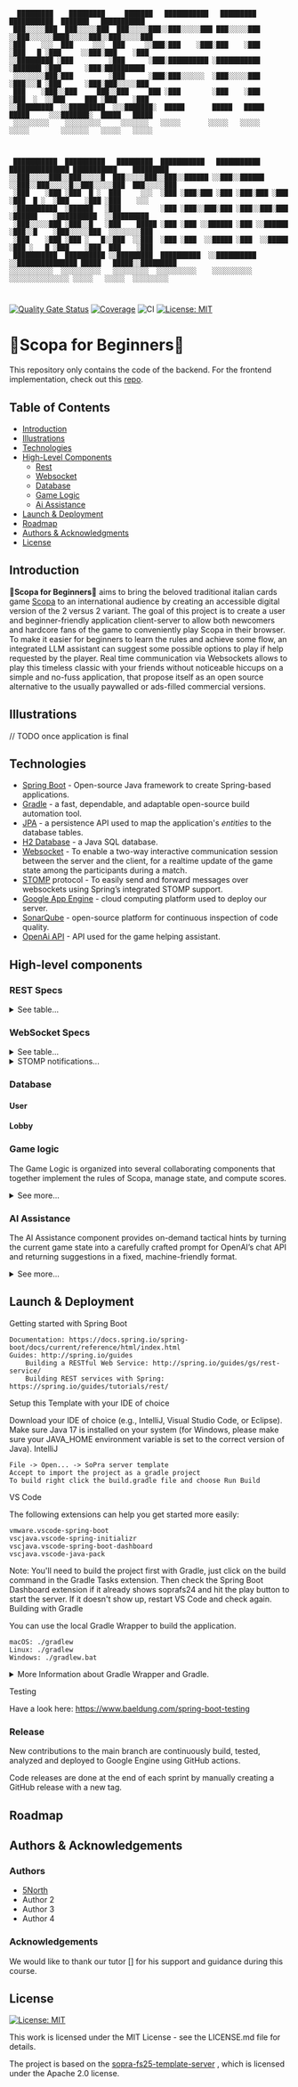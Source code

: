 ```
  █████████    █████████     ███████   ███████████   █████████      ███████████  ███████   ███████████     
 ███░░░░░███  ███░░░░░███  ███░░░░░███░░███░░░░░███ ███░░░░░███    ░░███░░░░░░████░░░░░███░░███░░░░░███    
░███    ░░░  ███     ░░░  ███     ░░███░███    ░███░███    ░███     ░███   █ ░███     ░░███░███    ░███    
░░█████████ ░███         ░███      ░███░██████████ ░███████████     ░███████ ░███      ░███░██████████     
 ░░░░░░░░███░███         ░███      ░███░███░░░░░░  ░███░░░░░███     ░███░░░█ ░███      ░███░███░░░░░███    
 ███    ░███░░███     ███░░███     ███ ░███        ░███    ░███     ░███  ░  ░░███     ███ ░███    ░███    
░░█████████  ░░█████████  ░░░███████░  █████       █████   █████    █████     ░░░███████░  █████   █████   
 ░░░░░░░░░    ░░░░░░░░░     ░░░░░░░   ░░░░░       ░░░░░   ░░░░░    ░░░░░        ░░░░░░░   ░░░░░   ░░░░░    
                                                                                                           
                                                                                                           
                                                                                                           
 ███████████  ██████████   █████████  ███████████   ███████████   ███████████████ ███████████    █████████ 
░░███░░░░░███░░███░░░░░█  ███░░░░░███░░███░░██████ ░░███░░██████ ░░███░░███░░░░░█░░███░░░░░███  ███░░░░░███
 ░███    ░███ ░███  █ ░  ███     ░░░  ░███ ░███░███ ░███ ░███░███ ░███ ░███  █ ░  ░███    ░███ ░███    ░░░ 
 ░██████████  ░██████   ░███          ░███ ░███░░███░███ ░███░░███░███ ░██████    ░██████████  ░░█████████ 
 ░███░░░░░███ ░███░░█   ░███    █████ ░███ ░███ ░░██████ ░███ ░░██████ ░███░░█    ░███░░░░░███  ░░░░░░░░███
 ░███    ░███ ░███ ░   █░░███  ░░███  ░███ ░███  ░░█████ ░███  ░░█████ ░███ ░   █ ░███    ░███  ███    ░███
 ███████████  ██████████ ░░█████████  ██████████  ░░██████████  ░░███████████████ █████   █████░░█████████ 
░░░░░░░░░░░  ░░░░░░░░░░   ░░░░░░░░░  ░░░░░░░░░░    ░░░░░░░░░░    ░░░░░░░░░░░░░░░ ░░░░░   ░░░░░  ░░░░░░░░░  
```
#

[![Quality Gate Status](https://sonarcloud.io/api/project_badges/measure?project=5North_sopra-fs25-group-22-server&metric=alert_status)](https://sonarcloud.io/summary/new_code?id=5North_sopra-fs25-group-22-server)
[![Coverage](https://sonarcloud.io/api/project_badges/measure?project=5North_sopra-fs25-group-22-server&metric=coverage)](https://sonarcloud.io/summary/new_code?id=5North_sopra-fs25-group-22-server)
![CI](https://img.shields.io/github/actions/workflow/status/5north/sopra-fs25-group-22-server/main.yml?label=CI)
[![License: MIT](https://img.shields.io/badge/License-MIT-yellow.svg)](https://opensource.org/licenses/MIT)

# 🧹Scopa for Beginners🧹

This repository only contains the code of the backend. For the frontend implementation, check out this 
[repo](https://github.com/5North/sopra-fs25-group-22-client).

## Table of Contents

* [Introduction](#introduction)
* [Illustrations](#illustrations)
* [Technologies](#technologies)
* [High-Level Components](#high-level-components)
    * [Rest](#rest-specs)
    * [Websocket](#websocket-specs)
    * [Database](#database)
    * [Game Logic](#game-logic)
    * [Ai Assistance](#ai-assistance)
* [Launch & Deployment](#launch--deployment)
* [Roadmap](#roadmap)
* [Authors & Acknowledgments](#authors--acknowledgements)
* [License](#license)

## Introduction

🧹**Scopa for Beginners**🧹 aims to bring the beloved traditional italian cards game [Scopa](https://en.wikipedia.org/wiki/Scopa) 
to an international audience by creating an accessible digital version of the 2 versus 2 variant. The goal of this project is to create a user and 
beginner-friendly application client-server to allow both newcomers and hardcore fans of the game to conveniently play 
Scopa in their browser. To make it easier for beginners to learn the rules and achieve some flow, an integrated LLM 
assistant can suggest some possible options to play if help requested by the player. Real time communication via Websockets
allows to play this timeless classic with your friends without noticeable hiccups on a simple and no-fuss application,
that propose itself as an open source alternative to the usually paywalled or ads-filled commercial versions. 


## Illustrations

// TODO once application is final

## Technologies

* [Spring Boot](https://spring.io/projects/spring-boot) - Open-source Java framework to create Spring-based applications.
* [Gradle](https://gradle.org/) - a fast, dependable, and adaptable open-source build automation tool.
* [JPA](https://spring.io/projects/spring-data-jpa) - a persistence API used to map the application's *entities* to the database tables.
* [H2 Database](https://h2database.com/html/main.html) - a Java SQL database.
* [Websocket](https://docs.spring.io/spring-framework/reference/web/websocket.html) - To enable a two-way interactive communication session between the server and the client, for a realtime 
update of the game state among the participants during a match. 
* [STOMP](https://stomp.github.io/) protocol - To easily send and forward messages over websockets using Spring’s integrated STOMP support.
* [Google App Engine](https://cloud.google.com/) - cloud computing platform used to deploy our server.
* [SonarQube](https://www.sonarsource.com/products/sonarqube/) - open-source platform for continuous inspection of code quality.
* [OpenAi API](https://openai.com/) - API used for the game helping assistant.

## High-level components

### REST Specs

<details>
<summary>See table...</summary>

| Mapping                      | Method   | Parameter(s)                                                      | Parameter Type          | Status Code | Response                                            | Response Type | Description                                                                                                  |
|------------------------------|----------|-------------------------------------------------------------------|-------------------------|-------------|-----------------------------------------------------|---------------|--------------------------------------------------------------------------------------------------------------|
| **/login**                   | **POST** | username &lt;string&gt;, password &lt;string&gt;                  | Body                    | 200         | Token &lt;string&gt;                                | Header        | Log in user and return an authentication token                                                               |
| **/login**                   | **POST** | username &lt;string&gt;, password &lt;string&gt;                  | Body                    | 403         | Error: reason &lt;string&gt;                        | Body          | Login failed due to invalid credentials                                                                      |
| **/logout**                  | **POST** | Token &lt;string&gt;                                              | Header                  | 204         | --                                                  | Header        | Log out the user (invalidate token)                                                                          |
| **/logout**                  | **POST** | Token &lt;string&gt;                                              | Header                  | 401         | Error: reason &lt;string&gt;                        | Body          | Logout failed due to unauthenticated request                                                                 |
| **/users**                   | **POST** | username &lt;string&gt;, password &lt;string&gt;                  | Body                    | 201         | Token &lt;string&gt;; User(*)                       | Header; Body  | Create new user and auto-login                                                                               |
| **/users**                   | **POST** | username &lt;string&gt;, password &lt;string&gt;                  | Body                    | 409         | Error: reason &lt;string&gt;                        | Body          | User creation failed because username already exists                                                         |
| **/users**                   | **GET**  | Token &lt;string&gt;                                              | Header                  | 200         | list&lt;User(*)&gt;                                 | Body          | Retrieve all users (for scoreboard)                                                                          |
| **/users**                   | **GET**  | Token &lt;string&gt;                                              | Header                  | 401         | Error: reason &lt;string&gt;                        | Body          | Unauthenticated request for users list                                                                       |
| **/users/{userId}**          | **GET**  | Token &lt;string&gt;; userId &lt;long&gt;                         | Header; Path            | 200         | User(*)                                             | Body          | Retrieve specific user profile                                                                               |
| **/users/{userId}**          | **GET**  | Token &lt;string&gt;; userId &lt;long&gt;                         | Header; Path            | 401         | Error: reason &lt;string&gt;                        | Body          | Unauthenticated request for user profile                                                                     |
| **/users/{userId}**          | **GET**  | Token &lt;string&gt;; userId &lt;long&gt;                         | Header; Path            | 404         | Error: reason &lt;string&gt;                        | Body          | User with userId not found                                                                                   |
| **/users/{userId}**          | **PUT**  | Token &lt;string&gt;; User(*) (profile data); userId &lt;long&gt; | Header; Body; Path      | 204         | --                                                  | --            | Update user profile                                                                                          |
| **/users/{userId}**          | **PUT**  | Token &lt;string&gt;; User(*) (profile data); userId &lt;long&gt; | Header; Body; Path      | 404         | Error: reason &lt;string&gt;                        | Body          | User with userId not found                                                                                   |
| **/lobbies**                 | **POST** | Token &lt;string&gt;                                              | Header; Body            | 201         | Lobby(*) (includes lobbyId, PIN, roomName, players) | Body          | Create new lobby; persist via LobbyRepository ensuring unique PIN                                            |
| **/lobbies**                 | **POST** | Token &lt;string&gt;                                              | Header; Body            | 401         | Error: reason &lt;string&gt;                        | Body          | Lobby creation failed because user is not authenticated                                                      |
| **/lobbies**                 | **POST** | Token &lt;string&gt;                                              | Header; Body            | 409         | Error: reason and id of lobby joined &lt;string&gt; | Body          | Lobby creation failed because user already joined a lobby                                                    |
| **/lobbies**                 | **POST** | Token &lt;string&gt;                                              | Header; Body            | 409         | Error: reason &lt;string&gt;                        | Body          | Lobby creation failed because user already has a lobby                                                       |
| **/lobbies?userId={userId}** | **GET**  | Token &lt;string&gt;; userId &lt;long&gt;                         | Header; Query Parameter | 200         | Lobby(*)                                            | Body          | Retrieve the lobby associated with the user                                                                  |
| **/lobbies?userId={userId}** | **GET**  | Token &lt;string&gt;; userId &lt;long&gt;                         | Header; Query Parameter | 404         | Lobby(*)                                            | Body          | The user doesn't have a lobby associated with it                                                             |
| **/lobbies?userId={userId}** | **GET**  | Token &lt;string&gt;; userId &lt;long&gt;                         | Header; Query Parameter | 401         | Lobby(*)                                            | Body          | Unauthenticated request                                                                                      |
| **/lobbies?userId={userId}** | **GET**  | Token &lt;string&gt;; userId &lt;long&gt;                         | Header; Query Parameter | 403         | Lobby(*)                                            | Body          | The user is neither the owner or a participant of the lobby and is not allowed to access it's representation |

</details>

### WebSocket Specs

<details>
<summary>See table...</summary>

| Supported | Mapping                    | Method          | Parameter(s)                                                                                         | Parameter Type | Description                                                                                         |
|-----------|----------------------------|-----------------|------------------------------------------------------------------------------------------------------|----------------|-----------------------------------------------------------------------------------------------------|
| ✅         | **/lobby**                 | **CONNECT**     | Token &lt;string&gt;                                                                                 | Query          | Upgrade connection to WebSocket for lobby operations                                                |
| ✅         | **/lobby**                 | **DISCONNECT**  | --                                                                                                   | --             | Terminates the WebSocket connection                                                                 |
| ✅         | **/topic/lobby/{lobbyId}** | **SUBSCRIBE**   | lobbyId &lt;string&gt;                                                                               | Path           | Subscribe to real-time lobby updates (player joins/leaves, notifications)                           |
| ✅         | **/topic/lobby/{lobbyId}** | **UNSUBSCRIBE** | lobbyId &lt;string&gt;                                                                               | Path           | Unsubscribe from lobby updates                                                                      |
| ✅         | **/startGame/{lobbyId}**   | **SEND**        | lobbyId &lt;string&gt;                                                                               | Path           | Start new game session                                                                              |
| ✅         | **/updateGame/{gameId}**   | **SEND**        | lobbyId &lt;string&gt;                                                                               | Path           | Request new game representation                                                                     |
| ✅         | **/app/playcard**          | **SEND**        | gameId &lt;string&gt;, card &lt;Card&gt;                                                             | Body (JSON)    | Send played card event to server for in-game processing                                             |
| ✅         | **/app/chooseCapture**     | **SEND**        | gameId &lt;string&gt;, userId &lt;long&gt;, chosenOption &lt;List{Card}&gt;, playedCard &lt;Card&gt; | Body (JSON)    | Send chosen capture option when multiple options exist                                              |
| ✅         | **/app/ai**                | **SEND**        | gameId &lt;string&gt;, userId &lt;long&gt;, requestFlag &lt;string&gt;                               | Body (JSON)    | Send request for AI assistance (hint) to the server                                                 |
| ✅         | **/app/rematch**           | **SEND**        | gameId &lt;string&gt;, userId &lt;long&gt;, confirmRematch &lt;boolean&gt;                           | Body (JSON)    | Send rematch confirmation from the player to the server                                             |
| ✅         | **/app/quitGame**          | **SEND**        | gameId &lt;string&gt;, userId &lt;long&gt;                                                           | Body (JSON)    | Send quit game request to the server                                                                |
| ✅         | **/user/queue/reply**      | **SUBSCRIBE**   | --                                                                                                   | --             | Subscribe to private channel for receiving personal notifications (capture options, AI hints, etc.) |
| ✅         | **/user/queue/reply**      | **UNSUBSCRIBE** | --                                                                                                   | --             | Unsubscribe from the private channel                                                                |

</details>

<details>
<summary>STOMP notifications...</summary>

#### Lobby join/leave

A client user does join a lobby by subscribing to the `topic/lobby/{lobbyId}` of the lobby he wants to join, and he leaves a lobby by unsubscribing from it.

##### Broadcast to all users in a lobby

When a new user join or leave a lobby the following notification will be broadcast to all the subscribers of 
`topic/lobby/{lobbyId}`.

        {
         "user": username <string>,
         "status": status <string>
         "lobby": {
                   "lobbyId": id <Long>,
                   "hostId": id <Long>,
                   "usersIds": ids List<Long>
                   }
        }

`status` can be either `subscribed` or `unsubscribed`.

##### Sent to a specific user

###### General notification

The user who tries to join will receive back the following notification: 

        {
         "success": success <bool>,
         "msg": msg <string>
        }

`success` describe the success of the operation, while `msg` is a short message describing the success or the reason of failure of the 
action.

###### What if the user is already in a lobby?

If the user is already in a lobby and they are trying to join again through the client ui, they will not be able to join a new lobby and the following message will be sent, 
so that the client can redirect the user to the right lobby.

        {
         "success": "false",
         "msg": "User with id {userId} already joined lobby {lobbyId}"
        }

#### Lobby deletion

When the host leave the lobby by explicitly sending an `unsubscribe` request, their lobby is deleted.

##### Broadcast to all users in a lobby

The following message is broadcast to all the participants of this lobby.

        {
        "msg": "Lobby with id {lobbyId} has been deleted"
        }

##### Sent to a specific user

The following message is sent to the host of the lobby.

        {
        "success": success <bool>,
        "msg": msg <string>
        }

#### Start game

The following message is broadcast to all the participants of this lobby.

        {
        "success": success <bool>,
        "msg": msg <string>
        }

`msg` can be either `"Starting game"` or a string describing the error, e.g. `"Lobby <lobbyId> is not full yet"` or
`"lobby <lobbyId>: not everyone wants a rematch yet"`

##### Sent to a specific user

The following message is sent to the client who requested a rematch.

        {
        "success": success <bool>,
        "msg": msg <string>
        }

`msg` can be either `"Rematcher has been added to the lobby"` or a string describing the error.

#### During Game

##### Client → Server

###### PlayCardDTO  
The following message is sent when a client plays a card:

        {
         "lobbyId": lobbyId <Long>,
         "card": {
                  "suit": suit <string>,
                  "value": value <int>
                  }
        }

###### ChosenCaptureDTO  
The following message is sent when a client chooses a capture option:

        {
         "gameId": gameId <Long>,
         "chosenOption": [
                          { "suit": suit <string>, "value": value <int> },
                          …
                         ]
        }

###### AiRequestDTO  
The following message is sent when a client requests an AI suggestion:

        {
         "gameId": gameId <Long>
        }

###### QuitGameDTO  
The following message is sent when a client forfeits or quits:  

        {
         "gameId": gameId <Long>
        }

##### Server → Client

###### GameSessionDTO  
Broadcast full game state: 

        {
         "gameId": gameId <Long>,
         "tableCards": [
                        { "suit": suit <string>, "value": value <int> },
                        …
                       ],
         "players": [
                     { "userId": userId <Long>, "handSize": handSize <int>, "scopaCount": scopaCount <int> },
                     …
                    ],
         "currentPlayerId": currentPlayerId <Long>
        }

###### PrivatePlayerDTO  
Sent to a specific user to update their hand:

        {
         "userId": userId <Long>,
         "handCards": [
                       { "suit": suit <string>, "value": value <int> },
                       …
                      ]
        }

###### MoveActionDTO  
Announce which card was played and which were captured:

        {
         "playerId": playerId <Long>,
         "playedCard": { "suit": suit <string>, "value": value <int> },
         "pickedCards": [
                         { "suit": suit <string>, "value": value <int> },
                         …
                        ]
        }

###### TimeLeftDTO  
Send remaining time and phase info:

        {
         "gameId": gameId <Long>,
         "remainingSeconds": remainingSeconds <long>,
         "message": message <string>
        }

###### AISuggestionDTO  
Return a greedy AI suggestion:

        {
         "suggestion": suggestion <string>
        }

###### LastCardsDTO  
Reveal the final cards picked by the last player:

        {
         "userId": userId <Long>,
         "cards": [
                   { "suit": suit <string>, "value": value <int> },
                   …
                  ]
        }

###### ResultDTO  
Deliver final scores and outcome to each player:

        {
         "gameId": gameId <Long>,
         "userId": userId <Long>,
         "outcome": outcome <string>,
         "myTotal": myTotal <int>,
         "otherTotal": otherTotal <int>,
         "myCarteResult": myCarteResult <int>,
         "myDenariResult": myDenariResult <int>,
         "myPrimieraResult": myPrimieraResult <int>,
         "mySettebelloResult": mySettebelloResult <int>,
         "myScopaResult": myScopaResult <int>,
         "otherCarteResult": otherCarteResult <int>,
         "otherDenariResult": otherDenariResult <int>,
         "otherPrimieraResult": otherPrimieraResult <int>,
         "otherSettebelloResult": otherSettebelloResult <int>,
         "otherScopaResult": otherScopaResult <int>
        }

###### QuitGameResultDTO  
Notify each user of forfeit results:

        {
         "userId": userId <Long>,
         "outcome": outcome <string>,
         "message": message <string>
        }



#### Rematch

When a user clicks on the rematch button the following messages are sent.

##### Broadcast to all users in a lobby

The following message is broadcast to all the participants of this lobby.

        {
        "lobbyId": lobbyId <Long>,
        "hostId": hostId <Long>,
        "usersIds": List<Long>,
        "rematchersIds": List<Long>
        }

`rematchersIds` contains all the user that have selected a rematch.

##### Sent to a specific user

The following message is sent to the client who requested a rematch.

        {
        "success": success <bool>,
        "msg": msg <string>
        }

`msg` can be either `"Rematcher has been added to the lobby"` or a string describing the error.

</details>

### Database

#### User

#### Lobby

### Game logic

The Game Logic is organized into several collaborating components that together implement the rules of Scopa, manage state, and compute scores.

<details>
<summary>See more...</summary>


#### 1. Card & Deck  
- **Source:**  
  - [Card.java](https://github.com/5North/sopra-fs25-group-22-server/blob/main/src/main/java/ch/uzh/ifi/hase/soprafs24/game/items/Card.java)  
  - [CardFactory.java](https://github.com/5North/sopra-fs25-group-22-server/blob/main/src/main/java/ch/uzh/ifi/hase/soprafs24/game/items/CardFactory.java)  
  - [Deck.java](https://github.com/5North/sopra-fs25-group-22-server/blob/main/src/main/java/ch/uzh/ifi/hase/soprafs24/game/items/Deck.java)  
- **Description:**  
  - `Card` is an immutable value object for one of 40 Italian cards (suits: Denari, Coppe, Spade, Bastoni; values 1–10), with proper `equals`/`hashCode`.  
  - `CardFactory` implements a Flyweight cache so each suit–value pair is instantiated only once.  
  - `Deck` constructs the full 40-card list via the factory, shuffles until the first four cards sum > 10, and exposes an unmodifiable list.

#### 2. Table  
- **Source:**  
  - [Table.java](https://github.com/5North/sopra-fs25-group-22-server/blob/main/src/main/java/ch/uzh/ifi/hase/soprafs24/game/Table.java)  
- **Description:**  
  - Maintains the face-up pile.  
  - `getCaptureOptions(Card)` returns all legal capture sets (exact matches or sums).  
  - `applyCaptureOption(...)` removes those cards.  
  - `isEmpty()` signals when a capture swept the table, awarding a Scopa bonus.

#### 3. Player  
- **Source:**  
  - [Player.java](https://github.com/5North/sopra-fs25-group-22-server/blob/main/src/main/java/ch/uzh/ifi/hase/soprafs24/game/Player.java)  
- **Description:**  
  - Tracks each player’s `hand`, `treasure` (captured cards), and `scopaCount`.  
  - `pickPlayedCard(...)` removes a card from the hand.  
  - `collectCards(...)` adds captured cards to the treasure and increments Scopa count if the table was emptied.

#### 4. GameSession  
- **Source:**  
  - [GameSession.java](https://github.com/5North/sopra-fs25-group-22-server/blob/main/src/main/java/ch/uzh/ifi/hase/soprafs24/game/GameSession.java)  
- **Description:**  
  1. **Initialization:** deal 4 cards to table, 9 to each of 4 players; set turn indices.  
  2. **Turns (`playTurn`):**  
     - Play a card or process a chosen capture.  
     - Use `Table.getCaptureOptions()` to detect zero/one/multiple options.  
     - On multiple, set `choosing = true` and defer until client selects.  
     - Apply captures, award Scopa if table empties, advance `turnCounter` and `currentPlayerIndex`.  
  3. **End-of-Game:** after 36 turns, leftover table cards go to last capturer; `calculateResult()` builds a `Result` aggregating five Scopa scoring categories; `GameStatisticsUtil` persists stats.  
  4. **Forfeit:** `finishForfeit(quittingUserId)` immediately awards the opposing team and updates stats.

---

#### Design Patterns Applied

- **Flyweight** ([CardFactory.java](https://github.com/5North/sopra-fs25-group-22-server/blob/main/src/main/java/ch/uzh/ifi/hase/soprafs24/game/items/CardFactory.java)):  
  Consolidates all 40 `Card` instances into a shared cache, reducing memory overhead and simplifying comparisons.

- **Strategy** ([TimerStrategy.java](https://github.com/5North/sopra-fs25-group-22-server/blob/main/src/main/java/ch/uzh/ifi/hase/soprafs24/timer/TimerStrategy.java)):  
  Encapsulates “on timeout” behavior for Play (30 s) and Choice (15 s) phases in `PlayTimerStrategy` and `ChoiceTimerStrategy`. This cleanly separates scheduling (in `TimerService`) from fallback logic, making time-out behavior easy to extend without touching core game code.

</details>


### AI Assistance

The AI Assistance component provides on-demand tactical hints by turning the current game state into a carefully crafted prompt for OpenAI’s chat API and returning suggestions in a fixed, machine-friendly format.

<details>
<summary>See more...</summary>


#### 1. Source Files  
- [AIService.java](https://github.com/5North/sopra-fs25-group-22-server/blob/main/src/main/java/ch/uzh/ifi/hase/soprafs24/service/AIService.java)  
- [OpenAiClient.java](https://github.com/5North/sopra-fs25-group-22-server/blob/main/src/main/java/ch/uzh/ifi/hase/soprafs24/service/OpenAiClient.java)  

#### 2. Data Flow & Invocation  
1. **Client requests a hint** via WebSocket to `/app/ai` with `gameId` and `userId`.  
2. **`GameService.aiSuggestion(gameId, userId)`** locates the current `GameSession` and the `Player` object for that user.  
3. **`AIService.generateAISuggestion(hand, table)`** builds a textual prompt and forwards it to OpenAI.  
4. **Raw response** (a free-text string of up to three “Play X of Y” suggestions) is wrapped in an `AISuggestionDTO` and sent privately back on `/user/queue/reply`.

#### 3. Prompt Construction (`AIService.buildPrompt`)  
- **Hand & Table Encoding**  
  - Converts each `Card` to a `"SUIT-VALUE"` token (e.g. `DENARI-7`) and joins with commas:  
    ```text
    Hand: [DENARI-7, COPPE-3, SPADE-1, …]
    Table: [BASTONI-4, DENARI-5, …]
    ```
- **Rules & Heuristics**  
  - Reminds the model of Italian-Scopa fundamentals:  
    - “You must capture cards matching your card’s value, or sums of multiple cards.”  
    - “If you clear the table, it’s a Scopa (1 point).”  
    - “Avoid leaving easy Scopa opportunities for your opponents.”  
    - “Prioritize high-value captures (seven of Denari, Denari suit, most cards).”
- **Output Format Enforcement**  
  - Instructs GPT to return up to three discrete suggestions, separated by semicolons, in **exactly** this pattern:  
    ```
    Play 7 of Denari; Play 4 of Coppe; Play 1 of Spade
    ```

#### 4. OpenAI Client Integration (`OpenAiClient`)  
- **HTTP Chat Completion**  
  - Uses Java’s `HttpClient` and Jackson to POST to `https://api.openai.com/v1/chat/completions`.  
  - Model: `"gpt-4o"`, with a two-message sequence:  
    1. **system**: “You are a helpful assistant.”  
    2. **user**: the formatted Scopa prompt.  
- **Error Handling**  
  - Wraps I/O or interruption in a custom `OpenAIClientException`, so service code can log failures without crashing.

#### 5. Delivery & Integration  
- **DTO Mapping**  
  - Raw suggestion string → `AISuggestionDTO(rawText)`  
- **WebSocket Delivery**  
  - Sent only to the requesting user on their private queue (`/user/queue/reply`), avoiding spam in the public game channel.  
- **UI Consumption**  
  - The frontend parses the semicolon-delimited suggestions and displays them as clickable hint buttons or plain text guidance.
 
</details>


## Launch & Deployment

Getting started with Spring Boot

    Documentation: https://docs.spring.io/spring-boot/docs/current/reference/html/index.html
    Guides: http://spring.io/guides
        Building a RESTful Web Service: http://spring.io/guides/gs/rest-service/
        Building REST services with Spring: https://spring.io/guides/tutorials/rest/

Setup this Template with your IDE of choice

Download your IDE of choice (e.g., IntelliJ, Visual Studio Code, or Eclipse). Make sure Java 17 is installed on your
system (for Windows, please make sure your JAVA_HOME environment variable is set to the correct version of Java).
IntelliJ

    File -> Open... -> SoPra server template
    Accept to import the project as a gradle project
    To build right click the build.gradle file and choose Run Build

VS Code

The following extensions can help you get started more easily:

    vmware.vscode-spring-boot
    vscjava.vscode-spring-initializr
    vscjava.vscode-spring-boot-dashboard
    vscjava.vscode-java-pack

Note: You'll need to build the project first with Gradle, just click on the build command in the Gradle Tasks extension.
Then check the Spring Boot Dashboard extension if it already shows soprafs24 and hit the play button to start the
server. If it doesn't show up, restart VS Code and check again.
Building with Gradle

You can use the local Gradle Wrapper to build the application.

    macOS: ./gradlew
    Linux: ./gradlew
    Windows: ./gradlew.bat

<details>
<summary>More Information about Gradle Wrapper and Gradle.</summary>

Build

```./gradlew build```

Run

```./gradlew bootRun```

You can verify that the server is running by visiting localhost:8080 in your browser.
Test

```./gradlew test```

Development Mode

You can start the backend in development mode, this will automatically trigger a new build and reload the application
once the content of a file has been changed.

Start two terminal windows and run:

```./gradlew build --continuous```

and in the other one:

```./gradlew bootRun```

If you want to avoid running all tests with every change, use the following command instead:

```./gradlew build --continuous -xtest```

To configure a debugger for SpringBoot's Tomcat servlet (i.e. the process you start with ./gradlew bootRun command), do
the following:

    Open Tab: Run/Edit Configurations
    Add a new Remote Configuration and name it properly
    Start the Server in Debug mode: ./gradlew bootRun --debug-jvm
    Press Shift + F9 or the use Run/Debug "Name of your task"
    Set breakpoints in the application where you need it
    Step through the process one step at a time

</details>

Testing

Have a look here: https://www.baeldung.com/spring-boot-testing

### Release

New contributions to the main branch are continuously build, tested, analyzed and deployed to Google Engine using 
GitHub actions.

Code releases are done at the end of each sprint by manually creating a GitHub release with a new tag.

## Roadmap

## Authors & Acknowledgements

### Authors

* [5North](https://github.com/5North)
* Author 2
* Author 3
* Author 4

### Acknowledgements

We would like to thank our tutor [] for his support and guidance during this course.

## License

[![License: MIT](https://img.shields.io/badge/License-MIT-yellow.svg)](https://opensource.org/licenses/MIT)

This work is licensed under the MIT License - see the LICENSE.md file for details.

The project is based on the [sopra-fs25-template-server](https://github.com/HASEL-UZH/sopra-fs25-template-server)
, which is licensed under the Apache 2.0 license.
